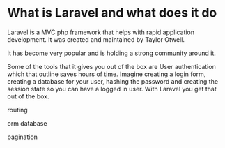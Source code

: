 # What is Laravel and what does it do

Laravel is a MVC php framework that helps with rapid application development. It was created and maintained by Taylor Otwell.

It has become very popular and is holding a strong community around it.

Some of the tools that it gives you out of the box are User authentication which that outline saves hours of time. Imagine creating a login form, creating a database for your user, hashing the password and creating the session state so you can have a logged in user. With Laravel you get that out of the box.

routing

orm database

pagination

